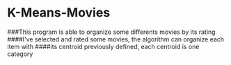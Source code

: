 # K-Means-Movies
###This program is able to organize some differents movies by its rating
####I've selected and rated some movies, the algorithm can organize each item with
####its centroid previously defined, each centroid is one category
